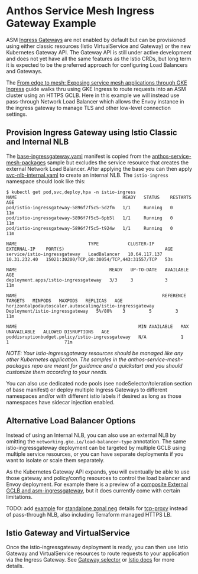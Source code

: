 # Anthos Service Mesh Ingress Gateway Example

ASM [Ingress Gateways](https://cloud.google.com/service-mesh/docs/gateways) are not enabled by default but can be provisioned using either classic resources (Istio VirtualService and Gateway) or the new Kubernetes Gateway API. The Gateway API is still under active development and does not yet have all the same features as the Istio CRDs, but long term it is expected to be the preferred approach for configuring Load Balancers and Gateways.

The [From edge to mesh: Exposing service mesh applications through GKE Ingress](https://cloud.google.com/architecture/exposing-service-mesh-apps-through-gke-ingress) guide walks thru using GKE Ingress to route requests into an ASM cluster using an HTTPS GCLB. Here in this example we will instead use pass-through Network Load Balancer which allows the Envoy instance in the ingress gateway to manage TLS and other low-level connection settings.

## Provision Ingress Gateway using Istio Classic and Internal NLB

The [base-ingressgateway.yaml](./base-ingressgateway.yaml) manifest is copied from the [anthos-service-mesh-packages](https://github.com/GoogleCloudPlatform/anthos-service-mesh-packages/tree/main/samples/gateways) sample but excludes the service resource that creates the external Network Load Balancer. After applying the base you can then apply [svc-nlb-internal.yaml](./svc-nlb-internal.yaml) to create an internal NLB. The `istio-ingress` namespace should look like this:

```shell
$ kubectl get pod,svc,deploy,hpa -n istio-ingress 
NAME                                        READY   STATUS    RESTARTS   AGE
pod/istio-ingressgateway-5896f7f5c5-5d2fm   1/1     Running   0          11m
pod/istio-ingressgateway-5896f7f5c5-6pb5l   1/1     Running   0          11m
pod/istio-ingressgateway-5896f7f5c5-t924w   1/1     Running   0          11m

NAME                           TYPE           CLUSTER-IP      EXTERNAL-IP    PORT(S)                                      AGE
service/istio-ingressgateway   LoadBalancer   10.64.117.137   10.31.232.40   15021:30200/TCP,80:30054/TCP,443:31557/TCP   53s

NAME                                   READY   UP-TO-DATE   AVAILABLE   AGE
deployment.apps/istio-ingressgateway   3/3     3            3           11m

NAME                                                       REFERENCE                         TARGETS   MINPODS   MAXPODS   REPLICAS   AGE
horizontalpodautoscaler.autoscaling/istio-ingressgateway   Deployment/istio-ingressgateway   5%/80%    3         5         3          11m

NAME                                              MIN AVAILABLE   MAX UNAVAILABLE   ALLOWED DISRUPTIONS   AGE
poddisruptionbudget.policy/istio-ingressgateway   N/A             1                 1                     71m
```
_NOTE: Your istio-ingressgateway resources should be managed like any other Kubernetes application. The samples in the anthos-service-mesh-packages repo are meant for guidance and a quickstart and you should customize them according to your needs._

You can also use dedicated node pools (see nodeSelector/toleration section of base manifest) or deploy multiple Ingress Gateways to different namespaces and/or with different istio labels if desired as long as those namespaces have sidecar injection enabled.

## Alternative Load Balancer Options

Instead of using an Internal NLB, you can also use an external NLB by omitting the `networking.gke.io/load-balancer-type` annotation. The same istio-ingressgateway deployment can be targeted by multiple GCLB using multiple service resources, or you can have separate deployments if you want to isolate or scale them separately.

As the Kubernetes Gateway API expands, you will eventually be able to use those gateway and policy/config resources to control the load balancer and Envoy deployment. For example there is a preview of a [composite External GCLB and asm-ingressgateway](https://cloud.google.com/service-mesh/docs/managed/service-mesh-cloud-gateway), but it does currently come with certain limitations.

TODO: add [example](./svc-standalone-neg.yaml) for [standalone zonal neg](https://cloud.google.com/kubernetes-engine/docs/how-to/standalone-neg) details for [tcp-proxy](https://cloud.google.com/load-balancing/docs/tcp/set-up-int-tcp-proxy-zonal) instead of pass-through NLB, also including Terraform managed HTTPS LB.

## Istio Gateway and VirtualService

Once the istio-ingressgateway deployment is ready, you can then use Istio Gateway and VirtualService resources to route requests to your application via the Ingress Gateway. See [Gateway selector](https://cloud.google.com/service-mesh/docs/gateways#gateway_selectors) or [Istio docs](https://istio.io/latest/docs/tasks/traffic-management/ingress/ingress-control/) for more details.
